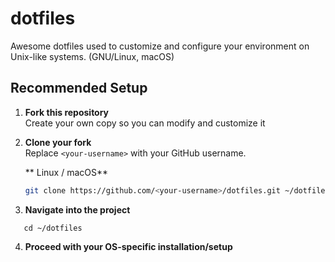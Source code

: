 # dotfiles
Awesome dotfiles used to customize and configure your environment on Unix-like systems. (GNU/Linux, macOS) 

## Recommended Setup

1. **Fork this repository**  
   Create your own copy so you can modify and customize it

2. **Clone your fork**  
   Replace `<your-username>` with your GitHub username.

   ** Linux / macOS**
   ```bash
   git clone https://github.com/<your-username>/dotfiles.git ~/dotfiles

3. **Navigate into the project**
```shell
   cd ~/dotfiles
```

4. **Proceed with your OS-specific installation/setup**
